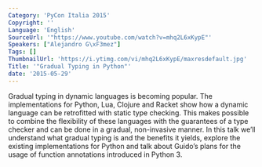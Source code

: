 ```yaml
---
Category: 'PyCon Italia 2015'
Copyright: ''
Language: 'English'
SourceUrl: '"https://www.youtube.com/watch?v=mhq2L6xKypE"'
Speakers: ["Alejandro G\xF3mez"]
Tags: []
ThumbnailUrl: 'https://i.ytimg.com/vi/mhq2L6xKypE/maxresdefault.jpg'
Title: '"Gradual Typing in Python"'
date: '2015-05-29'
---
```

Gradual typing in dynamic languages is becoming popular. The implementations for Python, Lua, Clojure and Racket show how a dynamic language can be retrofitted with static type checking. This makes possible to combine the flexibility of these languages with the guarantees of a type checker and can be done in a gradual, non-invasive manner.
In this talk we’ll understand what gradual typing is and the benefits it yields, explore the existing implementations for Python and talk about Guido’s plans for the usage of function annotations introduced in Python 3.

